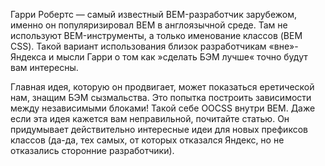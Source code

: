 Гарри Робертс — самый известный BEM-разработчик зарубежом, именно он популяризировал BEM в англоязычной среде. Там не используют BEM-инструменты, а только именование классов (BEM CSS). Такой вариант использования близок разработчикам «вне»-Яндекса и мысли Гарри о том как »сделать БЭМ лучше« точно будут вам интересны.

Главная идея, которую он продвигает, может показаться еретической нам, знащим БЭМ сызмальства. Это попытка построить зависимости между независимыми блоками! Такой себе OOCSS внутри BEM. Даже если эта идея кажется вам неправильной, почитайте статью. Он придумывает действительно интересные идеи для новых префиксов классов (да-да, тех самых, от которых отказался Яндекс, но не отказались сторонние разработчики).
